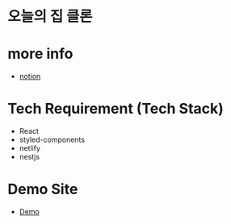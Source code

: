 # 오늘의 집 클론

# more info
- [notion](https://www.notion.so/d8368aed50d345bcbead8829f8f177c6)



# Tech Requirement (Tech Stack)
- React
- styled-components
- netlify
- nestjs

# Demo Site
- [Demo](https://amazing-jepsen-34d8db.netlify.app/)
